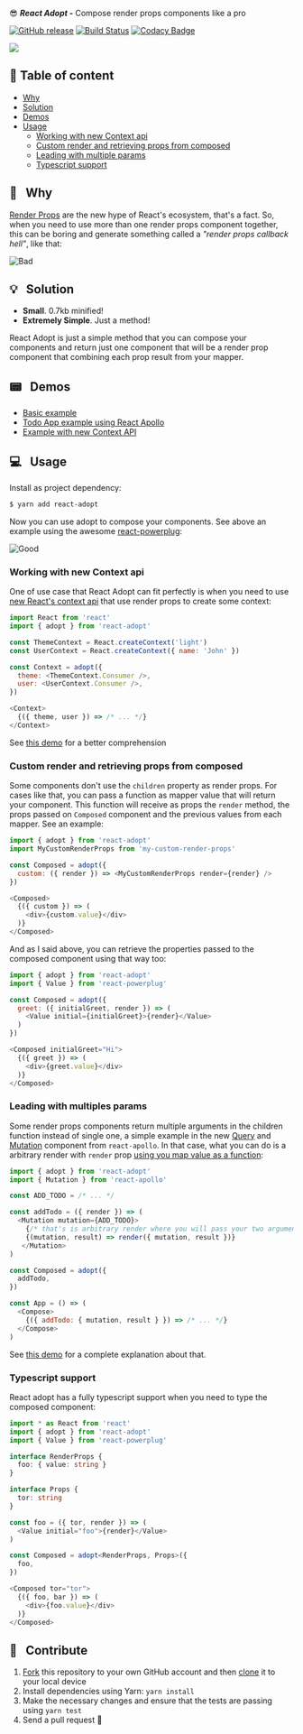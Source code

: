 :sunglasses: _**React Adopt -**_ Compose render props components like a pro

[![GitHub release](https://img.shields.io/github/release/pedronauck/react-adopt.svg)]()
[![Build Status](https://travis-ci.org/pedronauck/react-adopt.svg?branch=master)](https://travis-ci.org/pedronauck/react-adopt)
[![Codacy Badge](https://api.codacy.com/project/badge/Grade/ebdcc3e942b14363a96438b41c770b32)](https://www.codacy.com/app/pedronauck/react-adopt?utm_source=github.com&utm_medium=referral&utm_content=pedronauck/react-adopt&utm_campaign=Badge_Grade)

![](https://i.imgflip.com/27euu2.jpg)

## 📜 Table of content

- [Why](#--why)
- [Solution](#--solution)
- [Demos](#--demos)
- [Usage](#--usage-demo)
  - [Working with new Context api](#working-with-new-context-api)
  - [Custom render and retrieving props from composed](#custom-render-and-retrieving-props-from-composed)
  - [Leading with multiple params](#leading-with-multiple-params)
  - [Typescript support](#typescript-support)

## 🧐 &nbsp; Why

[Render Props](https://reactjs.org/docs/render-props.html) are the new hype of React's ecosystem, that's a fact. So, when you need to use more than one render props component together, this can be boring and generate something called a *"render props callback hell"*, like that:

![Bad](https://i.imgur.com/qmk3Bk5.png)

## 💡 &nbsp; Solution

* **Small**. 0.7kb minified!
* **Extremely Simple**. Just a method!

React Adopt is just a simple method that you can compose your components and return just one component that will be a render prop component that combining each prop result from your mapper.

## 📟 &nbsp; Demos

- [Basic example](https://codesandbox.io/s/vq1wl37m0y?hidenavigation=1)
- [Todo App example using React Apollo](https://codesandbox.io/s/3x7n8wyp15?hidenavigation=1)
- [Example with new Context API](https://codesandbox.io/s/qv3m6yk2n4?hidenavigation=1)

## 💻 &nbsp; Usage

Install as project dependency:

```bash
$ yarn add react-adopt
```

Now you can use adopt to compose your components. See above an example using the awesome [react-powerplug](https://github.com/renatorib/react-powerplug):

![Good](https://i.imgur.com/RXVlFwy.png)

### Working with new Context api

One of use case that React Adopt can fit perfectly is when you need to use [new React's context api](https://reactjs.org/docs/context.html) that use render props to create some context:

```js
import React from 'react'
import { adopt } from 'react-adopt'

const ThemeContext = React.createContext('light')
const UserContext = React.createContext({ name: 'John' })

const Context = adopt({
  theme: <ThemeContext.Consumer />,
  user: <UserContext.Consumer />,
})

<Context>
  {({ theme, user }) => /* ... */}
</Context>
```

See [this demo](https://codesandbox.io/s/qv3m6yk2n4?hidenavigation=1) for a better comprehension

### Custom render and retrieving props from composed

Some components don't use the `children` property as render props. For cases like that, you can pass a function as mapper value that will return your component. This function will receive as props the `render` method, the props passed on `Composed` component and the previous values from each mapper. See an example:

```js
import { adopt } from 'react-adopt'
import MyCustomRenderProps from 'my-custom-render-props'

const Composed = adopt({
  custom: ({ render }) => <MyCustomRenderProps render={render} />
})

<Composed>
  {({ custom }) => (
    <div>{custom.value}</div>
  )}
</Composed>
```

And as I said above, you can retrieve the properties passed to the composed component using that way too:


```js
import { adopt } from 'react-adopt'
import { Value } from 'react-powerplug'

const Composed = adopt({
  greet: ({ initialGreet, render }) => (
    <Value initial={initialGreet}>{render}</Value>
  )
})

<Composed initialGreet="Hi">
  {({ greet }) => (
    <div>{greet.value}</div>
  )}
</Composed>
```

### Leading with multiples params

Some render props components return multiple arguments in the children function instead of single one, a simple example in the new [Query](https://www.apollographql.com/docs/react/essentials/queries.html#basic) and [Mutation](https://www.apollographql.com/docs/react/essentials/mutations.html) component from `react-apollo`. In that case, what you can do is a arbitrary render with `render` prop [using you map value as a function](#custom-render-and-retrieving-props-from-composed):

```js
import { adopt } from 'react-adopt'
import { Mutation } from 'react-apollo'

const ADD_TODO = /* ... */

const addTodo = ({ render }) => (
  <Mutation mutation={ADD_TODO}>
    {/* that's is arbitrary render where you will pass your two arguments into single one */}
    {(mutation, result) => render({ mutation, result })}
   </Mutation>
)

const Composed = adopt({
  addTodo,
})

const App = () => (
  <Compose>
    {({ addTodo: { mutation, result } }) => /* ... */}
  </Compose>
)
```

See [this demo](https://codesandbox.io/s/3x7n8wyp15?hidenavigation=1) for a complete explanation about that.

### Typescript support

React adopt has a fully typescript support when you need to type the composed component:

```ts
import * as React from 'react'
import { adopt } from 'react-adopt'
import { Value } from 'react-powerplug'

interface RenderProps {
  foo: { value: string }
}

interface Props {
  tor: string
}

const foo = ({ tor, render }) => (
  <Value initial="foo">{render}</Value>
)

const Composed = adopt<RenderProps, Props>({
  foo,
})

<Composed tor="tor">
  {({ foo, bar }) => (
    <div>{foo.value}</div>
  )}
</Composed>
```

## 🕺 &nbsp; Contribute

1.  [Fork](https://help.github.com/articles/fork-a-repo/) this repository to your own GitHub account and then [clone](https://help.github.com/articles/cloning-a-repository/) it to your local device
2.  Install dependencies using Yarn: `yarn install`
3.  Make the necessary changes and ensure that the tests are passing using `yarn test`
4.  Send a pull request 🙌
